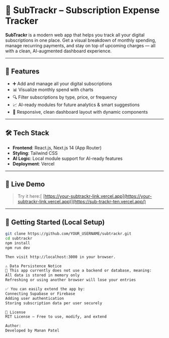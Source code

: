 # 💸 SubTrackr – Subscription Expense Tracker

**SubTrackr** is a modern web app that helps you track all your digital subscriptions in one place. Get a visual breakdown of monthly spending, manage recurring payments, and stay on top of upcoming charges — all with a clean, AI-augmented dashboard experience.

---

## 🚀 Features

- ➕ Add and manage all your digital subscriptions
- 📊 Visualize monthly spend with charts
- 🔍 Filter subscriptions by type, price, or frequency
- 📈 AI-ready modules for future analytics & smart suggestions
- 📱 Responsive, clean dashboard layout with dynamic components

---

## 🛠 Tech Stack

- **Frontend**: React.js, Next.js 14 (App Router)
- **Styling**: Tailwind CSS
- **AI Logic**: Local module support for AI-ready features
- **Deployment**: Vercel

---

## 🧪 Live Demo

> Try it here:[ [https://your-subtrackr-link.vercel.app](https://your-subtrackr-link.vercel.app)](https://sub-trackr-ten.vercel.app/)

---

## 📝 Getting Started (Local Setup)

```bash
git clone https://github.com/YOUR_USERNAME/subtrackr.git
cd subtrackr
npm install
npm run dev

Then visit http://localhost:3000 in your browser.

⚠️ Data Persistence Notice
🚫 This app currently does not use a backend or database, meaning:
All data is stored in memory only
Refreshing or using another browser will lose your entries

✅ You can easily extend the app by:
Connecting Supabase or Firebase
Adding user authentication
Storing subscription data per user securely

📄 License
MIT License — Free to use, modify, and extend

Author:
Developed by Manan Patel
